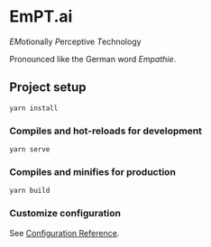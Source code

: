 # EmPT.ai

*EM*otionally
*P*erceptive
*T*echnology

Pronounced like the German word _Empathie_.

## Project setup

```
yarn install
```

### Compiles and hot-reloads for development

```
yarn serve
```

### Compiles and minifies for production

```
yarn build
```

### Customize configuration

See [Configuration Reference](https://cli.vuejs.org/config/).

